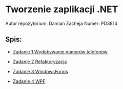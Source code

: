 # Tworzenie zaplikacji .NET 
Autor repozytorium: Damian Zacheja
Numer: PD3814
## Spis: 
- [Zadanie 1 Wydobywanie numerów telefonów](https://github.com/DZacheja/TAN_PAJAK_PD3814/blob/master/%C4%86wiczenie%201/1%20-%20Numer%20telefonu%20na%20stronie/Program.cs)

- [Zadanie 2 Refaktoryzacja](https://github.com/DZacheja/TAN_PAJAK_PD3814/blob/master/%C4%86wiczenie%202/LegacyApp/UserService.cs)

- [Zadanie 3 WindowsForms](https://github.com/DZacheja/TAN_PAJAK_PD3814/tree/master/%C4%86wiczenie%203/Dziekanat)

- [Zadanie 4 WPF](https://github.com/DZacheja/TAN_PAJAK_PD3814/tree/master/%C4%86wiczenie%204/WpfExample)
